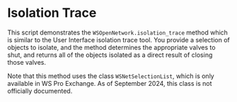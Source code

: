 # Isolation Trace

This script demonstrates the `WSOpenNetwork.isolation_trace` method which is similar to the User Interface isolation trace tool. You provide a selection of objects to isolate, and the method determines the appropriate valves to shut, and returns all of the objects isolated as a direct result of closing those valves.

Note that this method uses the class `WSNetSelectionList`, which is only available in WS Pro Exchange. As of September 2024, this class is not officially documented.
